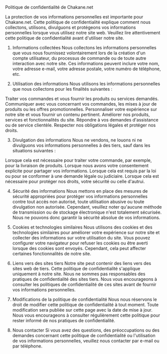 Politique de confidentialité de Chakane.net

La protection de vos informations personnelles est importante pour Chakane.net. Cette politique de confidentialité explique comment nous collectons, utilisons, divulguons et protégeons vos informations personnelles lorsque vous utilisez notre site web. Veuillez lire attentivement cette politique de confidentialité avant d'utiliser notre site.

1. Informations collectées
Nous collectons les informations personnelles que vous nous fournissez volontairement lors de la création d'un compte utilisateur, du processus de commande ou de toute autre interaction avec notre site. Ces informations peuvent inclure votre nom, votre adresse e-mail, votre adresse postale, votre numéro de téléphone, etc.

2. Utilisation des informations
Nous utilisons les informations personnelles que nous collectons pour les finalités suivantes :

Traiter vos commandes et vous fournir les produits ou services demandés.
Communiquer avec vous concernant vos commandes, les mises à jour de produits ou les offres promotionnelles.
Personnaliser votre expérience sur notre site et vous fournir un contenu pertinent.
Améliorer nos produits, services et fonctionnalités du site.
Répondre à vos demandes d'assistance ou de service clientèle.
Respecter nos obligations légales et protéger nos droits.

3. Divulgation des informations
Nous ne vendons, ne louons ni ne divulguons vos informations personnelles à des tiers, sauf dans les situations suivantes :

Lorsque cela est nécessaire pour traiter votre commande, par exemple, pour la livraison de produits.
Lorsque nous avons votre consentement explicite pour partager vos informations.
Lorsque cela est requis par la loi ou pour se conformer à une demande légale ou judiciaire.
Lorsque cela est nécessaire pour protéger nos droits, votre sécurité ou celle d'autrui.

4. Sécurité des informations
Nous mettons en place des mesures de sécurité appropriées pour protéger vos informations personnelles contre tout accès non autorisé, toute utilisation abusive ou toute divulgation non autorisée. Cependant, veuillez noter qu'aucune méthode de transmission ou de stockage électronique n'est totalement sécurisée. Nous ne pouvons donc garantir la sécurité absolue de vos informations.

5. Cookies et technologies similaires
Nous utilisons des cookies et des technologies similaires pour améliorer votre expérience sur notre site et collecter des informations sur votre utilisation du site. Vous pouvez configurer votre navigateur pour refuser les cookies ou être averti lorsque des cookies sont envoyés. Cependant, cela peut affecter certaines fonctionnalités de notre site.

6. Liens vers des sites tiers
Notre site peut contenir des liens vers des sites web de tiers. Cette politique de confidentialité s'applique uniquement à notre site. Nous ne sommes pas responsables des pratiques de confidentialité des sites tiers. Nous vous encourageons à consulter les politiques de confidentialité de ces sites avant de fournir vos informations personnelles.

7. Modifications de la politique de confidentialité
Nous nous réservons le droit de modifier cette politique de confidentialité à tout moment. Toute modification sera publiée sur cette page avec la date de mise à jour. Nous vous encourageons à consulter régulièrement cette politique pour rester informé de nos pratiques de confidentialité.

8. Nous contacter
Si vous avez des questions, des préoccupations ou des demandes concernant cette politique de confidentialité ou l'utilisation de vos informations personnelles, veuillez nous contacter par e-mail ou par téléphone.
